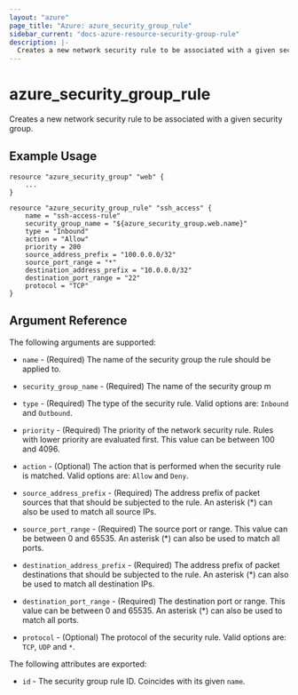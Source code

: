 ```yaml
---
layout: "azure"
page_title: "Azure: azure_security_group_rule"
sidebar_current: "docs-azure-resource-security-group-rule"
description: |-
  Creates a new network security rule to be associated with a given security group.
---
```


# azure\_security\_group\_rule

Creates a new network security rule to be associated with a given security group.

## Example Usage

```
resource "azure_security_group" "web" {
    ...
}

resource "azure_security_group_rule" "ssh_access" {
    name = "ssh-access-rule"
	security_group_name = "${azure_security_group.web.name}"
	type = "Inbound"
	action = "Allow"
	priority = 200
	source_address_prefix = "100.0.0.0/32"
	source_port_range = "*"
	destination_address_prefix = "10.0.0.0/32"
	destination_port_range = "22"
	protocol = "TCP"
}
```

## Argument Reference

The following arguments are supported:
* `name` - (Required) The name of the security group the rule should be
    applied to.

* `security_group_name` - (Required) The name of the security group m

* `type` - (Required) The type of the security rule. Valid options are:
    `Inbound` and `Outbound`.

* `priority` - (Required) The priority of the network security rule. Rules with
    lower priority are evaluated first. This value can be between 100 and 4096.

* `action` - (Optional) The action that is performed when the security rule is
    matched. Valid options are: `Allow` and `Deny`.

* `source_address_prefix` - (Required) The address prefix of packet sources that
    that should be subjected to the rule. An asterisk (\*) can also be used to
    match all source IPs.

* `source_port_range` - (Required) The source port or range. This value can be
    between 0 and 65535. An asterisk (\*) can also be used to match all ports.

* `destination_address_prefix` - (Required) The address prefix of packet
    destinations that should be subjected to the rule. An asterisk
    (\*) can also be used to match all destination IPs.

* `destination_port_range` - (Required) The destination port or range. This value
    can be between 0 and 65535. An asterisk (\*) can also be used to match all
    ports.

* `protocol` - (Optional) The protocol of the security rule. Valid options are:
    `TCP`, `UDP` and `*`.

The following attributes are exported:

* `id` - The security group rule ID. Coincides with its given `name`.
